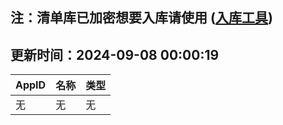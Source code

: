 ## 注：清单库已加密想要入库请使用 ([入库工具](https://github.com/BlankTMing/ManifestAutoUpdate/releases))

## 更新时间：2024-09-08 00:00:19
| AppID | 名称 | 类型  |
| :-------------------- | :----------------------------- | :----------- |
| 无 | 无 | 无 |
